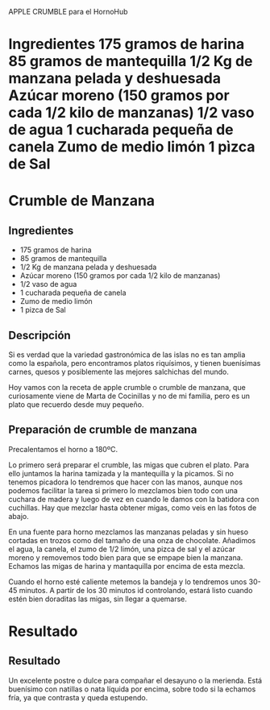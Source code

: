 APPLE CRUMBLE para el HornoHub

Ingredientes
175 gramos de harina
85 gramos de mantequilla
1/2 Kg de manzana pelada y deshuesada
Azúcar moreno (150 gramos por cada 1/2 kilo de manzanas)
1/2 vaso de agua
1 cucharada pequeña de canela
Zumo de medio limón
1 pìzca de Sal
=======
# Crumble de Manzana

## Ingredientes

* 175 gramos de harina
* 85 gramos de mantequilla
* 1/2 Kg de manzana pelada y deshuesada
* Azúcar moreno (150 gramos por cada 1/2 kilo de manzanas)
* 1/2 vaso de agua
* 1 cucharada pequeña de canela
* Zumo de medio limón
* 1 pizca de Sal

## Descripción

Si es verdad que la variedad gastronómica de las islas no es tan amplia como la española, pero encontramos platos riquísimos, y tienen buenísimas carnes, quesos y posiblemente las mejores salchichas del mundo.

Hoy vamos con la receta de apple crumble o crumble de manzana, que curiosamente viene de Marta de Cocinillas y no de mi familia, pero es un plato que recuerdo desde muy pequeño.

## Preparación de crumble de manzana
Precalentamos el horno a 180ºC.

Lo primero será preparar el crumble, las migas que cubren el plato. Para ello juntamos la harina tamizada y la mantequilla y la picamos. Si no tenemos picadora lo tendremos que hacer con las manos, aunque nos podemos facilitar la tarea si primero lo mezclamos bien todo con una cuchara de madera y luego de vez en cuando le damos con la batidora con cuchillas. Hay que mezclar hasta obtener migas, como veis en las fotos de abajo.

En una fuente para horno mezclamos las manzanas peladas y sin hueso cortadas en trozos como del tamaño de una onza de chocolate. Añadimos el agua, la canela, el zumo de 1/2 limón, una pizca de sal y el azúcar moreno y removemos todo bien para que se empape bien la manzana. Echamos las migas de harina y mantaquilla por encima de esta mezcla.

Cuando el horno esté caliente metemos la bandeja y lo tendremos unos 30-45 minutos. A partir de los 30 minutos id controlando, estará listo cuando estén bien doraditas las migas, sin llegar a quemarse.


Resultado
=======
## Resultado
Un excelente postre o dulce para compañar el desayuno o la merienda. Está buenísimo con natillas o nata líquida por encima, sobre todo si la echamos fría, ya que contrasta y queda estupendo.

